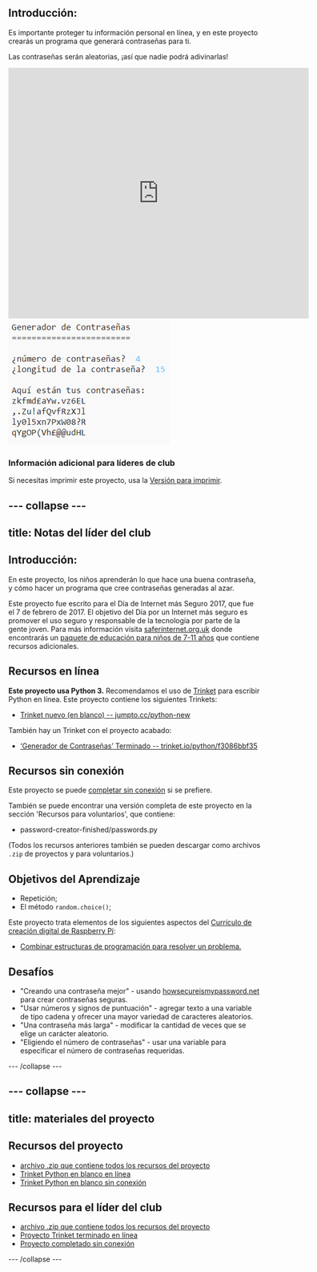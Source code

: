 ## Introducción:

Es importante proteger tu información personal en línea, y en este proyecto crearás un programa que generará contraseñas para ti.

Las contraseñas serán aleatorias, ¡así que nadie podrá adivinarlas!

<div class="trinket">
  <iframe src="https://trinket.io/embed/python/f3086bbf35?outputOnly=true&start=result" width="600" height="500" frameborder="0" marginwidth="0" marginheight="0" allowfullscreen>
  </iframe>
  <img src="images/passwords-finished.png">
</div>

### Información adicional para líderes de club

Si necesitas imprimir este proyecto, usa la [Versión para imprimir](https://projects.raspberrypi.org/es-ES/projects/password-generator/print).


--- collapse ---
---
title: Notas del líder del club
---

## Introducción:

En este proyecto, los niños aprenderán lo que hace una buena contraseña, y cómo hacer un programa que cree contraseñas generadas al azar.

Este proyecto fue escrito para el Día de Internet más Seguro 2017, que fue el 7 de febrero de 2017. El objetivo del Día por un Internet más seguro es promover el uso seguro y responsable de la tecnología por parte de la gente joven. Para más información visita [saferinternet.org.uk](https://www.saferinternet.org.uk/) donde encontrarás un [paquete de educación para niños de 7-11 años](https://d1afx9quaogywf.cloudfront.net/cdn/farfuture/_-EgL7dYtxtypvvDcNCE53bYE-OMfdH59vaJ5XPcoG4/mtime:1483547665/sites/default/files/SID2017%20Education%20Pack%20for%207-11%20year%20olds_0.zip) que contiene recursos adicionales.

## Recursos en línea

__Este proyecto usa Python 3.__ Recomendamos el uso de [Trinket](https://trinket.io/) para escribir Python en línea. Este proyecto contiene los siguientes Trinkets:

+ [Trinket nuevo (en blanco) -- jumpto.cc/python-new](http://jumpto.cc/python-new)

También hay un Trinket con el proyecto acabado:

+ [‘Generador de Contraseñas’ Terminado -- trinket.io/python/f3086bbf35](https://trinket.io/python/f3086bbf35)

## Recursos sin conexión
Este proyecto se puede [completar sin conexión](https://www.codeclubprojects.org/en-GB/resources/python-working-offline/) si se prefiere.

También se puede encontrar una versión completa de este proyecto en la sección 'Recursos para voluntarios', que contiene:

+ password-creator-finished/passwords.py

(Todos los recursos anteriores también se pueden descargar como archivos `.zip` de proyectos y para voluntarios.)

## Objetivos del Aprendizaje
+ Repetición;
+ El método `random.choice()`;

Este proyecto trata elementos de los siguientes aspectos del [Currículo de creación digital de Raspberry Pi](http://rpf.io/curriculum):

+ [Combinar estructuras de programación para resolver un problema.](https://www.raspberrypi.org/curriculum/programming/builder)

## Desafíos
+ "Creando una contraseña mejor" - usando <a href="https://howsecureismypassword.net/" target="_blank"> howsecureismypassword.net </a> para crear contraseñas seguras.
+ "Usar números y signos de puntuación" - agregar texto a una variable de tipo cadena y ofrecer una mayor variedad de caracteres aleatorios.
+ "Una contraseña más larga" - modificar la cantidad de veces que se elige un carácter aleatorio.
+ "Eligiendo el número de contraseñas" - usar una variable para especificar el número de contraseñas requeridas.

--- /collapse ---


--- collapse ---
---
title: materiales del proyecto
---
## Recursos del proyecto
* [archivo .zip que contiene todos los recursos del proyecto](resources/password-generator-resources.zip)
* [Trinket Python en blanco en línea](http://jumpto.cc/python-new)
* [Trinket Python en blanco sin conexión](resources/new-new.py)

## Recursos para el líder del club
* [archivo .zip que contiene todos los recursos del proyecto](resources/password-generator-finished.zip)
* [Proyecto Trinket terminado en línea](https://trinket.io/python/f3086bbf35)
* [Proyecto completado sin conexión](resources/password-generator-finished-passwords.py)

--- /collapse ---
